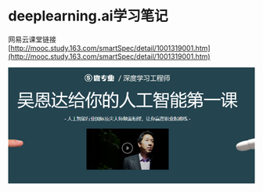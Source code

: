 # deeplearning.ai学习笔记

网易云课堂链接[http://mooc.study.163.com/smartSpec/detail/1001319001.htm](http://mooc.study.163.com/smartSpec/detail/1001319001.htm)

![](/assets/import.png)

